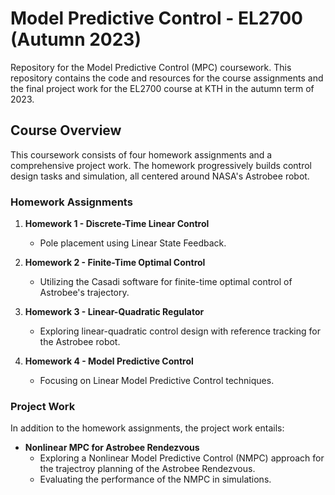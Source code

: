 # Model Predictive Control - EL2700 (Autumn 2023)

Repository for the Model Predictive Control (MPC) coursework. This repository contains the code and resources for the course assignments and the final project work for the EL2700 course at KTH in the autumn term of 2023.

## Course Overview

This coursework consists of four homework assignments and a comprehensive project work. The homework progressively builds control design tasks and simulation, all centered around NASA's Astrobee robot.

### Homework Assignments

1. **Homework 1 - Discrete-Time Linear Control**
   - Pole placement using Linear State Feedback.

2. **Homework 2 - Finite-Time Optimal Control**
   - Utilizing the Casadi software for finite-time optimal control of Astrobee's trajectory.
     
3. **Homework 3 - Linear-Quadratic Regulator**
   - Exploring linear-quadratic control design with reference tracking for the Astrobee robot.

4. **Homework 4 - Model Predictive Control**
   - Focusing on Linear Model Predictive Control techniques.

### Project Work

In addition to the homework assignments, the project work entails:

- **Nonlinear MPC for Astrobee Rendezvous**
  - Exploring a Nonlinear Model Predictive Control (NMPC) approach for the trajectroy planning of the Astrobee Rendezvous.
  - Evaluating the performance of the NMPC in simulations.


